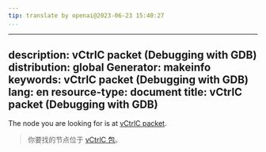 ```yaml
---
tip: translate by openai@2023-06-23 15:40:27
...
```

---
description: vCtrlC packet (Debugging with GDB)
distribution: global
Generator: makeinfo
keywords: vCtrlC packet (Debugging with GDB)
lang: en
resource-type: document
title: vCtrlC packet (Debugging with GDB)
-----------------------------------------

The node you are looking for is at [vCtrlC packet](Packets.html#vCtrlC-packet).

> 你要找的节点位于 [vCtrlC 包](Packets.html#vCtrlC-packet)。

